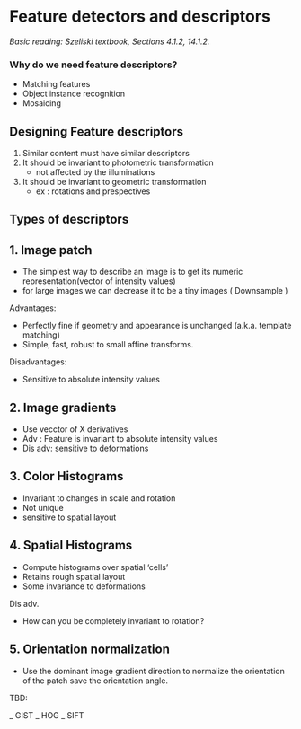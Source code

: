 # Feature detectors and descriptors

_Basic reading: Szeliski textbook, Sections 4.1.2, 14.1.2._

### Why do we need feature descriptors?
- Matching features 
- Object instance recognition
- Mosaicing

## Designing Feature descriptors 

1. Similar content must have similar descriptors
2. It should be invariant to photometric transformation
    - not affected by the illuminations
3. It should be invariant to geometric transformation
    - ex : rotations and prespectives

## Types of descriptors

## 1. Image patch 

- The simplest way to describe an image is to get its numeric representation(vector of intensity values)
- for large images we can decrease it to be a tiny images ( Downsample )

Advantages:
- Perfectly fine if geometry and appearance is unchanged (a.k.a. template matching)
- Simple, fast, robust to small affine transforms.

Disadvantages:
- Sensitive to absolute intensity values

## 2. Image gradients

- Use vecctor of X derivatives
- Adv : Feature is invariant to absolute intensity values
- Dis adv: sensitive to deformations

## 3. Color Histograms

- Invariant to changes in scale and rotation
- Not unique
- sensitive to spatial layout

## 4. Spatial Histograms
- Compute histograms over spatial ‘cells’
- Retains rough spatial layout
- Some invariance to deformations

Dis adv.
- How can you be completely invariant to rotation?

## 5. Orientation normalization
- Use the dominant image gradient direction to normalize the orientation of the patch save the orientation angle.


TBD:

_ GIST
_ HOG
_ SIFT
